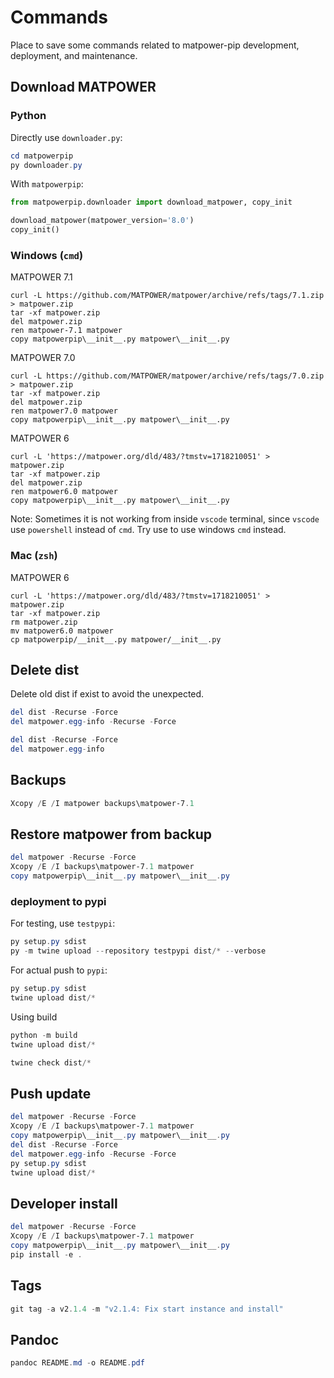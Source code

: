 # Commands

Place to save some commands related to matpower-pip development, deployment, and maintenance.

## Download MATPOWER

### Python

Directly use `downloader.py`:

```powershell
cd matpowerpip
py downloader.py
```

With `matpowerpip`:

```python
from matpowerpip.downloader import download_matpower, copy_init

download_matpower(matpower_version='8.0')
copy_init()
```

### Windows (`cmd`)

<!-- TODO: MATPOWER 8.0 -->

MATPOWER 7.1

```plaintext
curl -L https://github.com/MATPOWER/matpower/archive/refs/tags/7.1.zip > matpower.zip
tar -xf matpower.zip
del matpower.zip
ren matpower-7.1 matpower
copy matpowerpip\__init__.py matpower\__init__.py
```

MATPOWER 7.0

```plaintext
curl -L https://github.com/MATPOWER/matpower/archive/refs/tags/7.0.zip > matpower.zip
tar -xf matpower.zip
del matpower.zip
ren matpower7.0 matpower
copy matpowerpip\__init__.py matpower\__init__.py
```

MATPOWER 6

```plaintext
curl -L 'https://matpower.org/dld/483/?tmstv=1718210051' > matpower.zip
tar -xf matpower.zip
del matpower.zip
ren matpower6.0 matpower
copy matpowerpip\__init__.py matpower\__init__.py
```

Note: Sometimes it is not working from inside `vscode` terminal, since `vscode` use `powershell` instead of `cmd`. Try use to use windows `cmd` instead.

<!-- 
TODO: 
    1. Powershell command for curl and tar
-->

### Mac (`zsh`)

MATPOWER 6

```plaintext
curl -L 'https://matpower.org/dld/483/?tmstv=1718210051' > matpower.zip
tar -xf matpower.zip
rm matpower.zip
mv matpower6.0 matpower
cp matpowerpip/__init__.py matpower/__init__.py
```

## Delete dist

Delete old dist if exist to avoid the unexpected.

```powershell
del dist -Recurse -Force
del matpower.egg-info -Recurse -Force
```

```powershell
del dist -Recurse -Force
del matpower.egg-info
```

## Backups

```powershell
Xcopy /E /I matpower backups\matpower-7.1
```

## Restore matpower from backup

```powershell
del matpower -Recurse -Force
Xcopy /E /I backups\matpower-7.1 matpower
copy matpowerpip\__init__.py matpower\__init__.py
```

### deployment to pypi

For testing, use `testpypi`:

```powershell
py setup.py sdist
py -m twine upload --repository testpypi dist/* --verbose 
```

For actual push to `pypi`:

```powershell
py setup.py sdist
twine upload dist/*
```

Using build

```powershell
python -m build
twine upload dist/*
```

```powershell
twine check dist/*
```

## Push update

```powershell
del matpower -Recurse -Force
Xcopy /E /I backups\matpower-7.1 matpower
copy matpowerpip\__init__.py matpower\__init__.py
del dist -Recurse -Force
del matpower.egg-info -Recurse -Force
py setup.py sdist
twine upload dist/*
```

## Developer install

```powershell
del matpower -Recurse -Force
Xcopy /E /I backups\matpower-7.1 matpower
copy matpowerpip\__init__.py matpower\__init__.py
pip install -e .
```

## Tags

```powershell
git tag -a v2.1.4 -m "v2.1.4: Fix start instance and install"
```

## Pandoc

```powershell
pandoc README.md -o README.pdf
```
